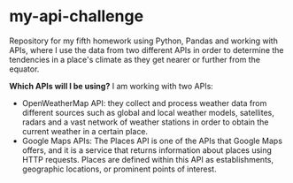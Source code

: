# my-api-challenge
Repository for my fifth homework using Python, Pandas and working with APIs, where I use the data from two different APIs in order to determine the tendencies in a place's climate as they get nearer or further from the equator.

**Which APIs will I be using?**
I am working with two APIs:
- OpenWeatherMap API: they collect and process weather data from different sources such as global and local weather models, satellites, radars and a vast network of weather stations in order to obtain the current weather in a certain place.
- Google Maps APIs: The Places API is one of the APIs that Google Maps offers, and it is a service that returns information about places using HTTP requests. Places are defined within this API as establishments, geographic locations, or prominent points of interest.
